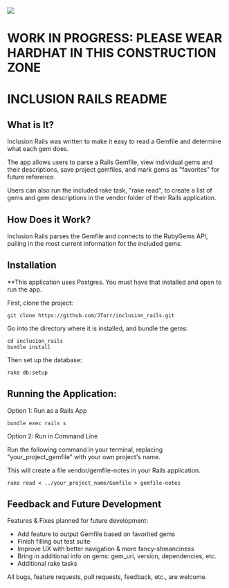 <a href="https://codeclimate.com/github/JTorr/inclusion_rails"><img src="https://codeclimate.com/github/JTorr/inclusion_rails/badges/gpa.svg" /></a>

WORK IN PROGRESS: PLEASE WEAR HARDHAT IN THIS CONSTRUCTION ZONE
======

INCLUSION RAILS README
======

What is It?
---------------

Inclusion Rails was written to make it easy to read a Gemfile and determine
what each gem does.

The app allows users to parse a Rails Gemfile, view individual gems and their
descriptions, save project gemfiles, and mark gems as "favorites" for future reference.

Users can also run the included rake task, "rake read", to create a list of gems
and gem descriptions in the vendor folder of their Rails application.


How Does it Work?
----------------

Inclusion Rails parses the Gemfile and connects to the RubyGems API,
pulling in the most current information for the included gems.

Installation
----------------

**This application uses Postgres. You must have that installed and open to run the app.

First, clone the project:

```
git clone https://github.com/JTorr/inclusion_rails.git
```

Go into the directory where it is installed, and bundle the gems:

```
cd inclusion_rails
bundle install
```

Then set up the database:

```
rake db:setup
```

Running the Application:
----------------

Option 1: Run as a Rails App

```
bundle exec rails s
```

Option 2: Run in Command Line

Run the following command in your terminal, replacing "your_project_gemfile"
with your own project's name.

This will create a file vendor/gemfile-notes in your Rails application.

```
rake read < ../your_project_name/Gemfile > gemfile-notes
```

Feedback and Future Development
----

Features & Fixes planned for future development:

* Add feature to output Gemfile based on favorited gems
* Finish filling out test suite
* Improve UX with better navigation & more fancy-shmanciness
* Bring in additional info on gems: gem_uri, version, dependencies, etc.
* Additional rake tasks

All bugs, feature requests, pull requests, feedback, etc., are welcome.
